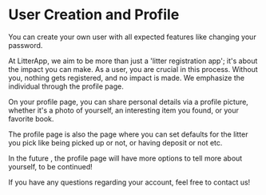 # User Creation and Profile

You can create your own user with all expected features like changing your password.

At LitterApp, we aim to be more than just a 'litter registration app'; it's about the impact you can make. As a user, you are crucial in this process. Without you, nothing gets registered, and no impact is made. We emphasize the individual through the profile page.

On your profile page, you can share personal details via a profile picture, whether it's a photo of yourself, an interesting item you found, or your favorite book.

The profile page is also the page where you can set defaults for the litter you pick like being picked up or not, or having deposit or not etc.

In the future , the profile page will have more options to tell more about yourself, to be continued!

If you have any questions regarding your account, feel free to contact us!
